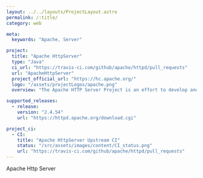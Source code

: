 ```yaml
---
layout: ../../layouts/ProjectLayout.astro
permalink: /:title/
category: web

meta:
  keywords: "Apache, Server"

project:
  title: "Apache HttpServer"
  type: "Java"
  ci_url: "https://travis-ci.com/github/apache/httpd/pull_requests"
  url: "ApacheHttpServer"
  project_official_url: "https://hc.apache.org/"
  logo: "/assets/projectLogos/apache.png"
  overview: "The Apache HTTP Server Project is an effort to develop and maintain an open-source HTTP server for modern operating systems including UNIX and Windows. The goal of this project is to provide a secure, efficient and extensible server that provides HTTP services in sync with the current HTTP standards."

supported_releases:
  - release:
    version: "2.4.54"
    url: "https://httpd.apache.org/download.cgi"

project_ci:
  - CI:
    title: "Apache HttpServer Upstream CI"
    status: "/src/assets/images/content/CI_status.png"
    url: "https://travis-ci.com/github/apache/httpd/pull_requests"
---
```


<p>Apache Http Server</p>
